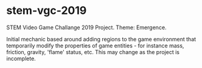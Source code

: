 # stem-vgc-2019
STEM Video Game Challange 2019 Project. Theme: Emergence.

Initial mechanic based around adding regions to the game environment that temporarily modify the properties of game entities - for instance mass, friction, gravity, 'flame' status, etc.
This may change as the project is incomplete.
